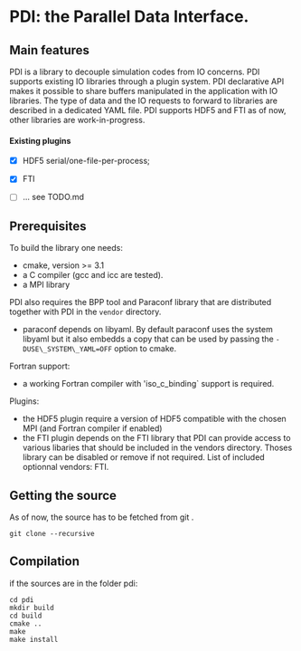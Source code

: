 # PDI: the Parallel Data Interface.

## Main features
PDI is a library to decouple simulation codes from IO concerns.
PDI supports existing IO libraries through a plugin system.
PDI declarative API makes it possible to share buffers manipulated in the application with IO libraries.
The type of data and the IO requests to forward to libraries are described in a dedicated YAML file.
PDI supports HDF5 and FTI as of now, other libraries are work-in-progress.


#### Existing plugins
* [x] HDF5 serial/one-file-per-process;
* [x] FTI
* [ ] ... see TODO.md


## Prerequisites

To build the library one needs:
  * cmake, version >= 3.1
  * a C compiler (gcc and icc are tested).
  * a MPI library

PDI also requires the BPP tool and Paraconf library that are distributed together with PDI in the `vendor` directory.
  * paraconf depends on libyaml. By default paraconf uses the system libyaml but it also embedds a copy that can be used by passing the `-DUSE\_SYSTEM\_YAML=OFF` option to cmake.

Fortran support:
  * a working Fortran compiler with 'iso_c_binding` support is required.

Plugins:
  * the HDF5 plugin require a version of HDF5 compatible with the chosen MPI (and Fortran compiler if enabled)
  * the FTI plugin depends on the FTI library that 
PDI can provide access to various libaries that should be included in the vendors directory. 
Thoses library can be disabled or remove if not required.
List of included optionnal vendors: FTI.


## Getting the source

As of now, the source has to be fetched from git .


```
git clone --recursive 
```

## Compilation

if the sources are in the folder pdi:

```
cd pdi
mkdir build
cd build
cmake .. 
make
make install
```
